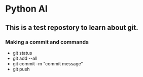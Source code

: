 # Python AI

## This is a test repostory to learn about git.

### Making a commit and commands
- git status
- git add --all
- git commit -m "commit message"
- git push